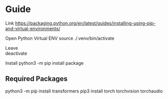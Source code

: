 # Guide

Link
<https://packaging.python.org/en/latest/guides/installing-using-pip-and-virtual-environments/>

Open Python Virtual ENV
source ./.venv/bin/activate

Leave  
deactivate  

Install
python3 -m pip install package

## Required Packages

python3 -m pip install transformers
pip3 install torch torchvision torchaudio

